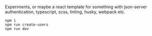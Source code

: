 Experiments, or maybe a react template for something with json-server authentication, typescript, scss, linting, husky, webpack etc.   
  
`npm i`  
`npm run create-users`  
`npm run dev`
